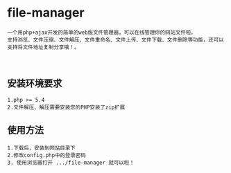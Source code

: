 # file-manager
	一个用php+ajax开发的简单的web版文件管理器，可以在线管理你的网站文件啦。
	支持浏览、文件压缩、文件解压、文件重命名、文件上传、文件下载、文件删除等功能，还可以支持将文件地址复制分享哦！。
 
## 安装环境要求
	1.php >= 5.4
	2.文件解压、解压需要安装您的PHP安装了zip扩展

## 使用方法
	1.下载后，安装到网站目录下
	2.修改config.php中的登录密码
	3. 使用浏览器打开 .../file-manager 就可以啦！
